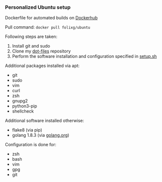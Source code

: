 ### Personalized Ubuntu setup
Dockerfile for automated builds on [Dockerhub](https://hub.docker.com/r/folixg/ubuntu)

Pull command: ```docker pull folixg/ubuntu```

Following steps are taken:
1. Install git and sudo
2. Clone my [dot-files](https://github.com/folixg/dot-files) repository
3. Perform the software installation and configuration specified
 in [setup.sh](https://github.com/folixg/dot-files/blob/master/setup.sh)

Additional packages installed via apt:
- git
- sudo
- vim
- curl
- zsh
- gnupg2
- python3-pip
- shellcheck

Additional software installed otherwise:
- flake8 (via pip)
- golang 1.8.3 (via [golang.org](https://golang.org/dl/))

Configuration is done for:
- zsh
- bash
- vim
- gpg
- git
